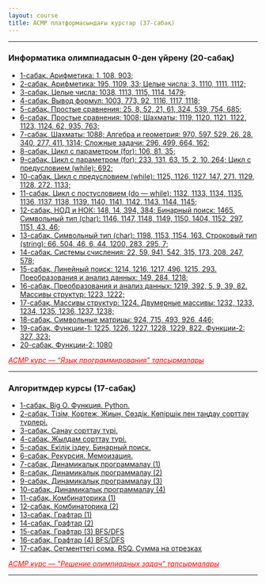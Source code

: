 ```yaml
---
layout: course
title: ACMP платформасындағы курстар (37-сабақ)
---
```

<hr>
<div class="youtube-spoilers">
    <h3>Информатика олимпиадасын 0-ден үйрену (20-сабақ)</h3>
    <ul>
        <li><a href="https://www.youtube.com/watch?v=o3cN2QJsIVw" target="_blank">1-сабақ. Арифметика: 1, 108, 903;</a></li>
        <li><a href="https://www.youtube.com/watch?v=dJQMboE0fW4" target="_blank">2-сабақ. Арифметика: 195, 1109, 33; Целые числа: 3, 1110, 1111, 1112;</a></li>
        <li><a href="https://www.youtube.com/watch?v=eGTNwT2xttc" target="_blank">3-сабақ. Целые числа: 1038, 1113, 1115, 1114, 1479;</a></li>
        <li><a href="https://www.youtube.com/watch?v=xB-qI6YDkNg" target="_blank">4-сабақ. Вывод формул: 1003, 773, 92, 1116, 1117, 1118;</a></li>
        <li><a href="https://www.youtube.com/watch?v=Nmjd80nnzec" target="_blank">5-сабақ. Простые сравнения: 25, 8, 52, 21, 61, 324, 539, 754, 685;</a></li>
        <li><a href="https://www.youtube.com/watch?v=C4o0nAJ7sUM" target="_blank">6-сабақ. Простые сравнения: 1008; Шахматы: 1119, 1120, 1121, 1122, 1123, 1124, 62, 935, 763;</a></li>
        <li><a href="https://www.youtube.com/watch?v=hW6faZ2LINg" target="_blank">7-сабақ. Шахматы: 1088; Алгебра и геометрия: 970, 597, 529, 26, 28, 340, 277, 411, 1314; Сложные задачи: 296, 499, 664, 162;</a></li>
        <li><a href="https://www.youtube.com/watch?v=uSDRfdScoxA" target="_blank">8-сабақ. Цикл с параметром (for): 106, 81, 35;</a></li>
        <li><a href="https://www.youtube.com/watch?v=odXt0MdxCUI" target="_blank">9-сабақ. Цикл с параметром (for): 233, 131, 63, 15, 2, 10, 264; Цикл с предусловием (while): 692;</a></li>
        <li><a href="https://www.youtube.com/watch?v=QvCuMImRYLk" target="_blank">10-сабақ. Цикл с предусловием (while): 1125, 1126, 1127, 147, 271, 1129, 1128, 272, 1133;</a></li>
        <li><a href="https://www.youtube.com/watch?v=E6ZXxq9v2NY" target="_blank">11-сабақ. Цикл с постусловием (do &mdash; while): 1132, 1133, 1134, 1135, 1136, 1137, 1138, 1139, 1140, 1141, 1142, 1143, 1144, 1145;</a></li>
        <li><a href="https://www.youtube.com/watch?v=sEU5E4v3_uo" target="_blank">12-сабақ. НОД и НОК: 148, 14, 394, 384; Бинарный поиск: 1465. Символьный тип (char): 1146, 1147, 1148, 1149, 1150, 1404, 1152, 297, 1151, 43, 46;</a></li>
        <li><a href="https://www.youtube.com/watch?v=KSnURtqEWpQ" target="_blank">13-сабақ. Символьный тип (char): 1198, 1153, 1154, 163. Строковый тип (string): 66, 504, 46, 6, 44, 1200, 283, 295, 7;</a></li>
        <li><a href="https://www.youtube.com/watch?v=zjyrk7_npaY" target="_blank">14-сабақ. Системы счисления: 22, 59, 941, 542, 315, 173, 208, 247, 578;</a></li>
        <li><a href="https://www.youtube.com/watch?v=VsF0l-hZf9o" target="_blank">15-сабақ. Линейный поиск: 1214, 1216, 1217, 496, 1215, 293. Преобразования и анализ данных: 149, 284, 1218;</a></li>
        <li><a href="https://www.youtube.com/watch?v=8BeDAnqdACs" target="_blank">16-сабақ. Преобразования и анализ данных: 1219, 392, 5, 9, 39, 82. Массивы структур: 1223, 1222;</a></li>
        <li><a href="https://www.youtube.com/watch?v=vKtvukaGfG0" target="_blank">17-сабақ. Массивы структур: 1224. Двумерные массивы: 1232, 1233, 1234, 1235, 1236, 1237, 1238;</a></li>
        <li><a href="https://www.youtube.com/watch?v=_xCO-jIgkls" target="_blank">18-сабақ. Символьные матрицы: 924, 715, 493, 926, 446;</a></li>
        <li><a href="https://www.youtube.com/watch?v=mtWHvkTs-C0" target="_blank">19-сабақ. Функции-1: 1225, 1226, 1227, 1228, 1229, 822. Функции-2: 327, 323;</a></li>
        <li><a href="https://www.youtube.com/watch?v=UlSCyMBfw7k" target="_blank">20-сабақ. Функции-2: 1080</a></li>
    </ul>
</div>
<a href="https://acmp.ru/asp/do/index.asp?main=course&id_course=1" target="_blank" style="float: left; color: red; font-style:italic;">АСМР курс &mdash; “Язык программирования” тапсырмалары</a><br>
<hr>

<div class="youtube-spoilers">
    <h3>Алгоритмдер курсы (17-сабақ)</h3>
    <ul>
        <li><a href="https://www.youtube.com/watch?v=FQdte4sPf3Y" target="_blank">1-сабақ. Big O. Функция. Python.</a></li>
        <li><a href="https://www.youtube.com/watch?v=RVMcO8BfjTs" target="_blank">2-сабақ. Тізім, Кортеж, Жиын, Сөздік. Көпіршік пен таңдау сорттау түрлері.</a></li>
        <li><a href="https://www.youtube.com/watch?v=ZKppYeEBUc0" target="_blank">3-сабақ. Санау сорттау түрі.</a></li>
        <li><a href="https://www.youtube.com/watch?v=Jk6KBLaM0_8" target="_blank">4-сабақ. Жылдам сорттау түрі.</a></li>
        <li><a href="https://www.youtube.com/watch?v=HehIq6-2tU8" target="_blank">5-сабақ. Екілік іздеу. Бинарный поиск.</a></li>
        <li><a href="https://www.youtube.com/watch?v=gl-2dj6MyTs" target="_blank">6-сабақ. Рекурсия. Мемоизация.</a></li>
        <li><a href="https://www.youtube.com/watch?v=0aJ4WjpoSmw" target="_blank">7-сабақ. Динамикалық программалау (1)</a></li>
        <li><a href="https://www.youtube.com/watch?v=rm1-v_meiX4" target="_blank">8-сабақ. Динамикалық программалау (2)</a></li>
        <li><a href="https://www.youtube.com/watch?v=Q_fmVSdmb-4" target="_blank">9-сабақ. Динамикалық программалау (3)</a></li>
        <li><a href="https://www.youtube.com/watch?v=wth3wbESLzA" target="_blank">10-сабақ. Динамикалық программалау (4)</a></li>
        <li><a href="https://www.youtube.com/watch?v=Fy3yC7Zr-j0" target="_blank">11-сабақ. Комбинаторика (1)</a></li>
        <li><a href="https://www.youtube.com/watch?v=y8pyTypeqgw" target="_blank">12-сабақ. Комбинаторика (2)</a></li>
        <li><a href="https://www.youtube.com/watch?v=UDVDpvaHgwU" target="_blank">13-сабақ. Графтар (1)</a></li>
        <li><a href="https://www.youtube.com/watch?v=ICQVQyzh8pM" target="_blank">14-сабақ. Графтар (2)</a></li>
        <li><a href="https://www.youtube.com/watch?v=_-6E-c0Kr0Q" target="_blank">15-сабақ. Графтар (3) BFS/DFS</a></li>
        <li><a href="https://www.youtube.com/watch?v=gFpne2EaX7U" target="_blank">16-сабақ. Графтар (4) BFS/DFS</a></li>
        <li><a href="https://www.youtube.com/watch?v=_F6mk52x6gw" target="_blank">17-сабақ. Сегменттегі сома. RSQ. Сумма на отрезках</a></li>
    </ul>
</div>
<a href="https://acmp.ru/asp/do/index.asp?main=course&id_course=2" target="_blank" style="float: left; color: red; font-style:italic;">АСМР курс — "Решение олимпиадных задач" тапсырмалары</a><br>
<hr>
